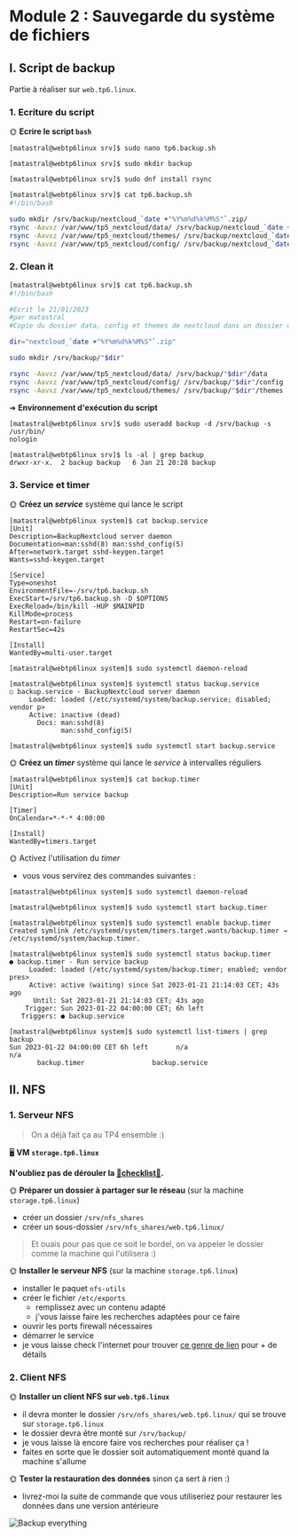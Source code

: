 # Module 2 : Sauvegarde du système de fichiers

## I. Script de backup

Partie à réaliser sur `web.tp6.linux`.

### 1. Ecriture du script

🌞 **Ecrire le script `bash`**

```
[matastral@webtp6linux srv]$ sudo nano tp6.backup.sh
```
```
[matastral@webtp6linux srv]$ sudo mkdir backup
```
```
[matastral@webtp6linux srv]$ sudo dnf install rsync
```
```bash
[matastral@webtp6linux srv]$ cat tp6.backup.sh
#!/bin/bash

sudo mkdir /srv/backup/nextcloud_`date +"%Y%m%d%k%M%S"`.zip/
rsync -Aavxz /var/www/tp5_nextcloud/data/ /srv/backup/nextcloud_`date +"%Y%m%d%k%M%S"`.zip/data
rsync -Aavxz /var/www/tp5_nextcloud/themes/ /srv/backup/nextcloud_`date +"%Y%m%d%k%M%S"`.zip/themes
rsync -Aavxz /var/www/tp5_nextcloud/config/ /srv/backup/nextcloud_`date +"%Y%m%d%k%M%S"`.zip/config
```
### 2. Clean it

```bash
[matastral@webtp6linux srv]$ cat tp6.backup.sh
#!/bin/bash

#Ecrit le 21/01/2023
#par matastral
#Copie du dossier data, config et themes de nextcloud dans un dossier de backup

dir="nextcloud_`date +"%Y%m%d%k%M%S"`.zip"

sudo mkdir /srv/backup/"$dir"

rsync -Aavxz /var/www/tp5_nextcloud/data/ /srv/backup/"$dir"/data
rsync -Aavxz /var/www/tp5_nextcloud/config/ /srv/backup/"$dir"/config
rsync -Aavxz /var/www/tp5_nextcloud/themes/ /srv/backup/"$dir"/themes
```

➜ **Environnement d'exécution du script**

```
[matastral@webtp6linux srv]$ sudo useradd backup -d /srv/backup -s /usr/bin/
nologin
```
```
[matastral@webtp6linux srv]$ ls -al | grep backup
drwxr-xr-x.  2 backup backup   6 Jan 21 20:28 backup
```

### 3. Service et timer

🌞 **Créez un *service*** système qui lance le script

```
[matastral@webtp6linux system]$ cat backup.service
[Unit]
Description=BackupNextcloud server daemon
Documentation=man:sshd(8) man:sshd_config(5)
After=network.target sshd-keygen.target
Wants=sshd-keygen.target

[Service]
Type=oneshot
EnvironmentFile=-/srv/tp6.backup.sh
ExecStart=/srv/tp6.backup.sh -D $OPTIONS
ExecReload=/bin/kill -HUP $MAINPID
KillMode=process
Restart=on-failure
RestartSec=42s

[Install]
WantedBy=multi-user.target
```
```
[matastral@webtp6linux system]$ sudo systemctl daemon-reload
```
```
[matastral@webtp6linux system]$ systemctl status backup.service
○ backup.service - BackupNextcloud server daemon
     Loaded: loaded (/etc/systemd/system/backup.service; disabled; vendor p>
     Active: inactive (dead)
       Docs: man:sshd(8)
             man:sshd_config(5)
```
```
[matastral@webtp6linux system]$ sudo systemctl start backup.service
```

🌞 **Créez un *timer*** système qui lance le *service* à intervalles réguliers

```
[matastral@webtp6linux system]$ cat backup.timer
[Unit]
Description=Run service backup

[Timer]
OnCalendar=*-*-* 4:00:00

[Install]
WantedBy=timers.target
```

🌞 Activez l'utilisation du *timer*

- vous vous servirez des commandes suivantes :

```
[matastral@webtp6linux system]$ sudo systemctl daemon-reload
```
```
[matastral@webtp6linux system]$ sudo systemctl start backup.timer
```
```
[matastral@webtp6linux system]$ sudo systemctl enable backup.timer
Created symlink /etc/systemd/system/timers.target.wants/backup.timer → /etc/systemd/system/backup.timer.
```
```
[matastral@webtp6linux system]$ sudo systemctl status backup.timer
● backup.timer - Run service backup
     Loaded: loaded (/etc/systemd/system/backup.timer; enabled; vendor pres>
     Active: active (waiting) since Sat 2023-01-21 21:14:03 CET; 43s ago
      Until: Sat 2023-01-21 21:14:03 CET; 43s ago
    Trigger: Sun 2023-01-22 04:00:00 CET; 6h left
   Triggers: ● backup.service
```
```
[matastral@webtp6linux system]$ sudo systemctl list-timers | grep backup
Sun 2023-01-22 04:00:00 CET 6h left       n/a                         n/a
       backup.timer                 backup.service
```

## II. NFS

### 1. Serveur NFS

> On a déjà fait ça au TP4 ensemble :)

🖥️ **VM `storage.tp6.linux`**

**N'oubliez pas de dérouler la [📝**checklist**📝](../../2/README.md#checklist).**

🌞 **Préparer un dossier à partager sur le réseau** (sur la machine `storage.tp6.linux`)

- créer un dossier `/srv/nfs_shares`
- créer un sous-dossier `/srv/nfs_shares/web.tp6.linux/`

> Et ouais pour pas que ce soit le bordel, on va appeler le dossier comme la machine qui l'utilisera :)

🌞 **Installer le serveur NFS** (sur la machine `storage.tp6.linux`)

- installer le paquet `nfs-utils`
- créer le fichier `/etc/exports`
  - remplissez avec un contenu adapté
  - j'vous laisse faire les recherches adaptées pour ce faire
- ouvrir les ports firewall nécessaires
- démarrer le service
- je vous laisse check l'internet pour trouver [ce genre de lien](https://www.digitalocean.com/community/tutorials/how-to-set-up-an-nfs-mount-on-rocky-linux-9) pour + de détails

### 2. Client NFS

🌞 **Installer un client NFS sur `web.tp6.linux`**

- il devra monter le dossier `/srv/nfs_shares/web.tp6.linux/` qui se trouve sur `storage.tp6.linux`
- le dossier devra être monté sur `/srv/backup/`
- je vous laisse là encore faire vos recherches pour réaliser ça !
- faites en sorte que le dossier soit automatiquement monté quand la machine s'allume

🌞 **Tester la restauration des données** sinon ça sert à rien :)

- livrez-moi la suite de commande que vous utiliseriez pour restaurer les données dans une version antérieure

![Backup everything](../pics/backup_everything.jpg)